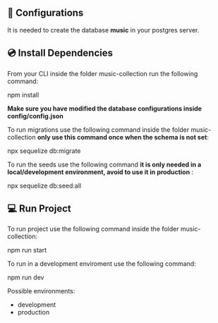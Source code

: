## 🔌 Configurations

It is needed to create the database **music** in your postgres server.

## 💿 Install Dependencies

From your CLI inside the folder music-collection run the following command:

npm install

**Make sure you have modified the database configurations inside config/config.json**

To run migrations use the following command inside the folder music-collection **only use this command once when the schema is not set**:

npx sequelize db:migrate

To run the seeds use the following command **it is only needed in a local/development environment, avoid to use it in production** :

npx sequelize db:seed:all

## 💻 Run Project

To run project use the following command inside the folder music-collection:

npm run start

To run in a development enviroment use the following command:

npm run dev


Possible environments:

* development
* production
